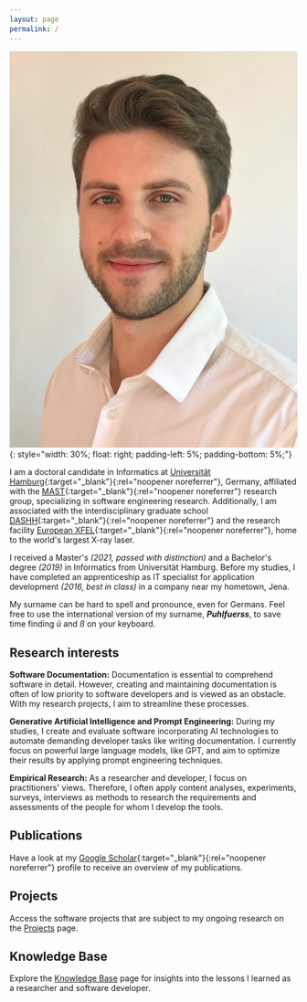 ```yaml
---
layout: page
permalink: /
---
```


![Profile photo of Tim](/assets/images/tim.png){: style="width: 30%; float: right; padding-left: 5%; padding-bottom: 5%;"}

I am a doctoral candidate in Informatics at [Universität Hamburg](https://www.uni-hamburg.de/en.html){:target="_blank"}{:rel="noopener noreferrer"}, Germany, affiliated with the [MAST](https://www.inf.uni-hamburg.de/en/inst/ab/mast/){:target="_blank"}{:rel="noopener noreferrer"} research group, specializing in software engineering research.
Additionally, I am associated with the interdisciplinary graduate school [DASHH](https://www.dashh.org){:target="_blank"}{:rel="noopener noreferrer"} and the research facility [European XFEL](https://www.xfel.eu/index_eng.html){:target="_blank"}{:rel="noopener noreferrer"}, home to the world's largest X-ray laser.

I received a Master's _(2021, passed with distinction)_ and a Bachelor's degree _(2019)_ in Informatics from Universität Hamburg.
Before my studies, I have completed an apprenticeship as IT specialist for application development _(2016, best in class)_ in a company near my hometown, Jena.

My surname can be hard to spell and pronounce, even for Germans.
Feel free to use the international version of my surname, ___Puhlfuerss___, to save time finding _ü_ and _ß_ on your keyboard.

## Research interests

__Software Documentation:__
Documentation is essential to comprehend software in detail.
However, creating and maintaining documentation is often of low priority to software developers and is viewed as an obstacle.
With my research projects, I aim to streamline these processes.

__Generative Artificial Intelligence and Prompt Engineering:__
During my studies, I create and evaluate software incorporating AI technologies to automate demanding developer tasks like writing documentation.
I currently focus on powerful large language models, like GPT, and aim to optimize their results by applying prompt engineering techniques.

__Empirical Research:__
As a researcher and developer, I focus on practitioners' views.
Therefore, I often apply content analyses, experiments, surveys, interviews as methods to research the requirements and assessments of the people for whom I develop the tools.

## Publications

Have a look at my [Google Scholar](https://scholar.google.com/citations?user=yCwlqboAAAAJ&hl=en&oi=ao){:target="_blank"}{:rel="noopener noreferrer"} profile to receive an overview of my publications.

## Projects

Access the software projects that are subject to my ongoing research on the [Projects](projects) page.

## Knowledge Base

Explore the [Knowledge Base](knowledge-base) page for insights into the lessons I learned as a researcher and software developer.
